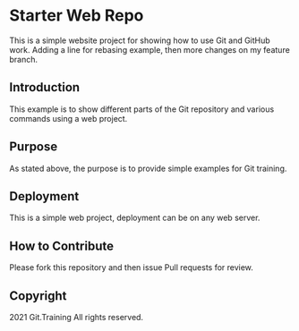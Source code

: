 # Starter Web Repo

This is a simple website project for showing how to use Git and GitHub work.
Adding a line for rebasing example, then more changes on my feature branch.

## Introduction

This example is to show different parts of the Git repository and various commands using a web project.
## Purpose

As stated above, the purpose is to provide simple examples for Git training.

## Deployment

This is a simple web project, deployment can be on any web server.

## How to Contribute
Please fork this repository and then issue Pull requests for review.

## Copyright
2021 Git.Training All rights reserved.